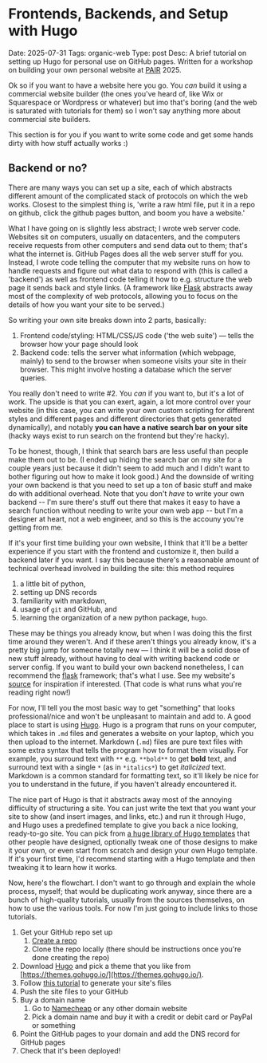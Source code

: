 # Frontends, Backends, and Setup with Hugo
Date: 2025-07-31
Tags: organic-web
Type: post
Desc: A brief tutorial on setting up Hugo for personal use on GitHub pages. Written for a workshop on building your own personal website at [PAIR](https://pair.camp) 2025. 

Ok so if you want to have a website here you go. You *can* build it using a commercial website builder (the ones you've heard of, like Wix or Squarespace or Wordpress or whatever) but imo that's boring (and the web is saturated with tutorials for them) so I won't say anything more about commercial site builders. 

This section is for you if you want to write some code and get some hands dirty with how stuff actually works :)

## Backend or no?

There are many ways you can set up a site, each of which abstracts different amount of the complicated stack of protocols on which the web works. Closest to the simplest thing is, 'write a raw html file, put it in a repo on github, click the github pages button, and boom you have a website.' 

What I have going on is slightly less abstract; I wrote web server code. Websites sit on computers, usually on datacenters, and the computers receive requests from other computers and send data out to them; that's what the internet is. GitHub Pages does all the web server stuff for you. Instead, I wrote code telling the computer that my website runs on how to handle requests and figure out what data to respond with (this is called a 'backend') as well as frontend code telling it how to e.g. structure the web page it sends back and style links. (A framework like [Flask](https://palletsprojects.com/p/flask/) abstracts away most of the complexity of web protocols, allowing you to focus on the details of how you want your site to be served.) 

So writing your own site breaks down into 2 parts, basically:
1. Frontend code/styling: HTML/CSS/JS code ('the web suite') — tells the browser how your page should look
2. Backend code: tells the server what information (which webpage, mainly) to send to the browser when someone visits your site in their browser. This might involve hosting a database which the server queries.

You really don't need to write #2. You *can* if you want to, but it's a lot of work. The upside is that you can exert, again, a lot more control over your website (in this case, you can write your own custom scripting for different styles and different pages and different directories that gets generated dynamically), and notably **you can have a native search bar on your site** (hacky ways exist to run search on the frontend but they're hacky). 

To be honest, though, I think that search bars are less useful than people make them out to be. (I ended up hiding the search bar on my site for a couple years just because it didn't seem to add much and I didn't want to bother figuring out how to make it look good.) And the downside of writing your own backend is that you need to set up a ton of basic stuff and make do with additional overhead. Note that you don't *have* to write your own backend -- I'm sure there's stuff out there that makes it easy to have a search function without needing to write your own web app -- but I'm a designer at heart, not a web engineer, and so this is the accouny you're getting from me.

If it's your first time building your own website, I think that it'll be a better experience if you start with the frontend and customize it, then build a backend later if you want. I say this because there's a reasonable amount of technical overhead involved in building the site: this method requires 

1. a little bit of python,
2. setting up DNS records
3. familiarity with markdown, 
4. usage of `git` and GitHub, and 
5. learning the organization of a new python package, `hugo`.

These may be things you already know, but when I was doing this the first time around they weren't. And if these aren't things you already know, it's a pretty big jump for someone totally new — I think it will be a solid dose of new stuff already, without having to deal with writing backend code or server config. If you want to build your own backend nonetheless, I can recommend the [flask](https://flask.palletsprojects.com/en/stable/) framework; that's what I use. See my website's [source](https://github.com/lgngrvs/logangraves.com) for inspiration if interested. (That code is what runs what you're reading right now!)

For now, I'll tell you the most basic way to get "something" that looks professional/nice and won't be unpleasant to maintain and add to. A good place to start is using [Hugo](https://gohugo.io/installation/). Hugo is a program that runs on your computer, which takes in `.md` files and generates a website on your laptop, which you then upload to the internet. Markdown (`.md`) files are pure text files with some extra syntax that tells the program how to format them visually. For example, you surround text with `**` e.g. `**bold**` to get **bold** text, and surround text with a single `*` (as in `*italics*`) to get *italicized* text. Markdown is a common standard for formatting text, so it'll likely be nice for you to understand in the future, if you haven't already encountered it.

The nice part of Hugo is that it abstracts away most of the annoying difficulty of structuring a site. You can just write the text that you want your site to show (and insert images, and links, etc.) and run it through Hugo, and Hugo uses a predefined template to give you back a nice looking, ready-to-go site. You can pick from [a huge library of Hugo templates](https://themes.gohugo.io/) that other people have designed, optionally tweak one of those designs to make it your own, or even start from scratch and design your own Hugo template. If it's your first time, I'd recommend starting with a Hugo template and then tweaking it to learn how it works.

Now, here's the flowchart. I don't want to go through and explain the whole process, myself; that would be duplicating work anyway, since there are a bunch of high-quality tutorials, usually from the sources themselves, on how to use the various tools. For now I'm just going to include links to those tutorials.

1. Get your GitHub repo set up
	1. [Create a repo](https://docs.github.com/en/pages/getting-started-with-github-pages/creating-a-github-pages-site#creating-a-repository-for-your-site)
	2. Clone the repo locally (there should be instructions once you're done creating the repo)
2. Download [Hugo](https://gohugo.io/installation/) and pick a theme that you like from [https://themes.gohugo.io/](https://themes.gohugo.io/).
3. Follow [this tutorial](https://gohugo.io/getting-started/quick-start/) to generate your site's files
4. Push the site files to your GitHub 
5. Buy a domain name
	1. Go to [Namecheap](https://namecheap.com) or any other domain website
	2. Pick a domain name and buy it with a credit or debit card or PayPal or something
6. Point the GitHub pages to your domain and add the DNS record for GitHub pages
7. Check that it's been deployed!
